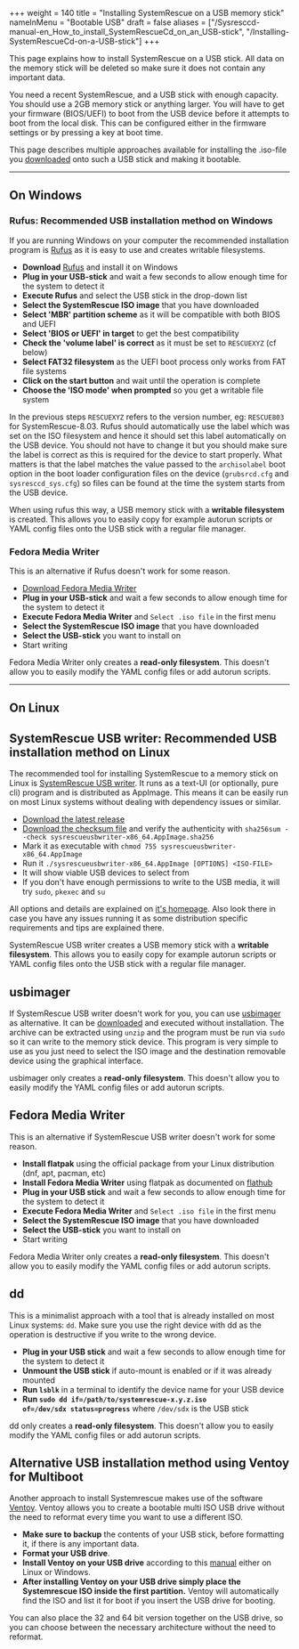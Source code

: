 +++
weight = 140
title = "Installing SystemRescue on a USB memory stick"
nameInMenu = "Bootable USB"
draft = false
aliases = ["/Sysresccd-manual-en_How_to_install_SystemRescueCd_on_an_USB-stick",
           "/Installing-SystemRescueCd-on-a-USB-stick"]
+++

This page explains how to install SystemRescue on a USB stick. All data on the
memory stick will be deleted so make sure it does not contain any important data.

You need a recent SystemRescue, and a USB stick with enough capacity. You
should use a 2GB memory stick or anything larger. You will have to get your
firmware (BIOS/UEFI) to boot from the USB device before it attempts to boot from
the local disk. This can be configured either in the firmware settings or by
pressing a key at boot time.

This page describes multiple approaches available for installing the .iso-file
you [downloaded](/Download/) onto such a USB stick and making it bootable.

-------------------------------------------------------------------------------------

## On Windows

### Rufus: Recommended USB installation method on Windows

If you are running Windows on your computer the recommended installation program
is [Rufus](https://rufus.ie/) as it is easy to use and creates writable filesystems.

* **Download** [Rufus](https://rufus.ie/) and install it on Windows
* **Plug in your USB-stick** and wait a few seconds to allow enough time for the system to detect it
* **Execute Rufus** and select the USB stick in the drop-down list
* **Select the SystemRescue ISO image** that you have downloaded
* **Select 'MBR' partition scheme** as it will be compatible with both BIOS and UEFI
* **Select 'BIOS or UEFI' in target** to get the best compatibility
* **Check the 'volume label' is correct** as it must be set to <code>RESCUEXYZ</code> (cf below)
* **Select FAT32 filesystem** as the UEFI boot process only works from FAT file systems
* **Click on the start button** and wait until the operation is complete
* **Choose the 'ISO mode' when prompted** so you get a writable file system

In the previous steps `RESCUEXYZ` refers to the version number, eg: `RESCUE803`
for SystemRescue-8.03. Rufus should automatically use the label which was set
on the ISO filesystem and hence it should set this label automatically on the
USB device. You should not have to change it but you should make sure the label
is correct as this is required for the device to start properly. What matters is
that the label matches the value passed to the `archisolabel` boot option in the
boot loader configuration files on the device (`grubsrcd.cfg` and
`sysresccd_sys.cfg`) so files can be found at the time the system starts from
the USB device.

When using rufus this way, a USB memory stick with a **writable filesystem** is created. This allows
you to easily copy for example autorun scripts or YAML config files onto the USB stick with
a regular file manager.

### Fedora Media Writer

This is an alternative if Rufus doesn't work for some reason.

* [Download Fedora Media Writer](https://github.com/FedoraQt/MediaWriter/releases)
* **Plug in your USB-stick** and wait a few seconds to allow enough time for the system to detect it
* **Execute Fedora Media Writer** and `Select .iso file` in the first menu
* **Select the SystemRescue ISO image** that you have downloaded
* **Select the USB-stick** you want to install on
* Start writing

Fedora Media Writer only creates a **read-only filesystem**. This doesn't allow
you to easily modify the YAML config files or add autorun scripts.

-------------------------------------------------------------------------------------

## On Linux

## SystemRescue USB writer: Recommended USB installation method on Linux

The recommended tool for installing SystemRescue to a memory stick on Linux
is [SystemRescue USB writer](https://gitlab.com/systemrescue/systemrescue-usbwriter).
It runs as a text-UI (or optionally, pure cli) program and is distributed
as AppImage. This means it can be easily run on most Linux systems without dealing
with dependency issues or similar.

* [Download the latest release](https://download.system-rescue.org/usbwriter/1.0.1/sysrescueusbwriter-x86_64.AppImage)
* [Download the checksum file](/usbwriter/1.0.1/sysrescueusbwriter-x86_64.AppImage.sha256) and verify the authenticity with `sha256sum --check sysrescueusbwriter-x86_64.AppImage.sha256`
* Mark it as executable with `chmod 755 sysrescueusbwriter-x86_64.AppImage`
* Run it `./sysrescueusbwriter-x86_64.AppImage [OPTIONS] <ISO-FILE>`
* It will show viable USB devices to select from 
* If you don't have enough permissions to write to the USB media, it will try `sudo`, `pkexec` and `su`

All options and details are explained on [it's homepage](https://gitlab.com/systemrescue/systemrescue-usbwriter).
Also look there in case you have any issues running it as some distribution specific requirements
and tips are explained there.

SystemRescue USB writer creates a USB memory stick with a **writable filesystem**. This allows
you to easily copy for example autorun scripts or YAML config files onto the USB stick with
a regular file manager.

## usbimager

If SystemRescue USB writer doesn't work for you, you can use 
[usbimager](https://gitlab.com/bztsrc/usbimager/) as alternative. It can be
[downloaded](https://gitlab.com/bztsrc/usbimager/-/releases) and executed without installation. 
The archive can be extracted using `unzip` and the program must be run via `sudo` so it can write to the memory stick device.
This program is very simple to use as you just need to select the ISO image and
the destination removable device using the graphical interface.

usbimager only creates a **read-only filesystem**. This doesn't allow
you to easily modify the YAML config files or add autorun scripts.

## Fedora Media Writer

This is an alternative if SystemRescue USB writer doesn't work for some reason.

* **Install flatpak** using the official package from your Linux distribution (dnf, apt, pacman, etc)
* **Install Fedora Media Writer** using flatpak as documented on [flathub](https://flathub.org/apps/details/org.fedoraproject.MediaWriter)
* **Plug in your USB stick** and wait a few seconds to allow enough time for the system to detect it
* **Execute Fedora Media Writer** and `Select .iso file` in the first menu
* **Select the SystemRescue ISO image** that you have downloaded
* **Select the USB-stick** you want to install on
* Start writing

Fedora Media Writer only creates a **read-only filesystem**. This doesn't allow
you to easily modify the YAML config files or add autorun scripts.

## dd

This is a minimalist approach with a tool that is already installed on most Linux systems: `dd`.
Make sure you use the right device with dd as the operation is
destructive if you write to the wrong device.

* **Plug in your USB stick** and wait a few seconds to allow enough time for the system to detect it
* **Unmount the USB stick** if auto-mount is enabled or if it was already mounted
* **Run <code>lsblk</code>** in a terminal to identify the device name for your USB device
* **Run <code>sudo dd if=/path/to/systemrescue-x.y.z.iso of=/dev/sdx status=progress</code>** where `/dev/sdx` is the USB stick

dd only creates a **read-only filesystem**. This doesn't allow
you to easily modify the YAML config files or add autorun scripts.

## Alternative USB installation method using Ventoy for Multiboot

Another approach to install Systemrescue makes use of the software [Ventoy](https://www.ventoy.net/en/index.html). Ventoy allows you to create a bootable multi ISO USB drive without the need to reformat every time you want to use a different ISO.

- **Make sure to backup** the contents of your USB stick, before formatting it, if there is any important data.
- **Format your USB drive**.
- **Install Ventoy on your USB drive** according to this [manual](https://www.ventoy.net/en/doc_start.html) either on Linux or Windows. 
- **After installing Ventoy on your USB drive simply place the Systemrescue ISO inside the first partition.** Ventoy will automatically find the ISO and list it for boot if you insert the USB drive for booting.

You can also place the 32 and 64 bit version together on the USB drive, so you can choose between the necessary architecture without the need to reformat. 
